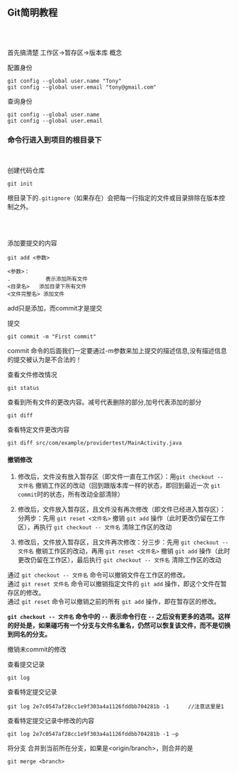 ## Git简明教程
<br/><br/>

首先搞清楚 工作区->暂存区->版本库 概念

配置身份

```
git config --global user.name "Tony"
git config --global user.email "tony@gmail.com"
```

查询身份	
	
```
git config --global user.name 
git config --global user.email 
```

### 命令行进入到项目的根目录下

<br />

创建代码仓库

```
git init 
```

根目录下的`.gitignore`（如果存在）会把每一行指定的文件或目录排除在版本控制之外。

<br />
<br />

添加要提交的内容

```
git add <参数>

<参数>：
.    		表示添加所有文件
<目录名> 	添加目录下所有文件
<文件完整名>	添加文件
```




add只是添加，而commit才是提交


提交

```
git commit -m "First commit"
```
commit 命令的后面我们一定要通过-m参数来加上提交的描述信息,没有描述信息的提交被认为是不合法的！





查看文件修改情况	

```
git status  	
```


查看到所有文件的更改内容。减号代表删除的部分,加号代表添加的部分

```
git diff 		
```
查看特定文件更改内容		

```
git diff src/com/example/providertest/MainActivity.java 
```

#### 撤销修改

1. 修改后，文件没有放入暂存区（即文件一直在工作区）：用`git checkout -- 文件名` 撤销工作区的改动（回到跟版本库一样的状态，即回到最近一次 `git commit`时的状态，所有改动全部清除）

2. 修改后，文件放入暂存区，且文件没有再次修改（即文件已经进入暂存区）：分两步：先用 `git reset <文件名>` 撤销 `git add` 操作（此时更改仍留在工作区），再执行 `git checkout -- 文件名` 清除工作区的改动

3. 修改后，文件放入暂存区，且文件再次修改：分三步：先用 `git checkout -- 文件名` 撤销工作区的改动，再用 `git reset <文件名>` 撤销 `git add` 操作（此时更改仍留在工作区），最后执行 `git checkout -- 文件名` 清除工作区的改动

通过 `git checkout -- 文件名` 命令可以撤销文件在工作区的修改。  
通过 `git reset 文件名` 命令可以撤销指定文件的 `git add` 操作，即这个文件在暂存区的修改。  
通过 `git reset` 命令可以撤销之前的所有 `git add` 操作，即在暂存区的修改。


**`git checkout -- 文件名` 命令中的 `--` 表示命令行在 `--` 之后没有更多的选项。这样的好处是，如果碰巧有一个分支与文件名重名，仍然可以恢复该文件，而不是切换到同名的分支。**


撤销未commit的修改


查看提交记录		

```
git log
```
查看特定提交记录
			
```	
git log 2e7c0547af28cc1e9f303a4a1126fddbb704281b -1      //注意这里是1
```


查看特定提交记录中修改的内容
	
```
git log 2e7c0547af28cc1e9f303a4a1126fddbb704281b -1 –p
```

将分支<branch> 合并到当前所在分支，如果是<origin/branch>，则合并的是

```
git merge <branch>
```
